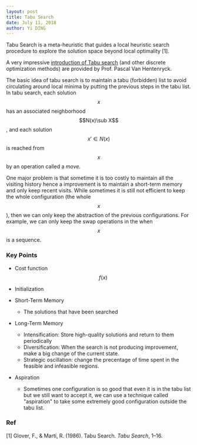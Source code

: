 ```yaml
---
layout: post
title: Tabu Search
date: July 11, 2018
author: Yi DING
---
```


Tabu Search is a meta-heuristic that guides a local heuristic search procedure to explore the solution space beyond local optimality [1].

A very impressive [introduction of Tabu search](https://www.coursera.org/lecture/discrete-optimization/ls-8-iterated-location-search-metropolis-heuristic-simulated-annealing-tabu-BtJDc) (and other discrete optimization methods) are provided by Prof. Pascal Van Hentenryck.

The basic idea of tabu search is to maintain a tabu (forbidden) list to avoid circulating around local minima by putting the previous steps in the tabu list. In tabu search, each solution $$x$$ has an associated neighborhood $$N(x)\sub X$$ , and each solution $$x'\in N(x)$$ is reached from $$x$$ by an operation called a *move*.

One major problem is that sometime it is too costly to maintain all the visiting history hence a improvement is to maintain a short-term memory and only keep recent visits. While sometimes it is still not efficient to keep the whole configuration (the whole $$x$$), then we can only keep the abstraction of the previous configurations. For example, we can only keep the swap operations in the when $$x$$ is a sequence.



### Key Points

* Cost function $$f(x)$$
* Initialization
* Short-Term Memory
  * The solutions that have been searched
* Long-Term Memory

  * Intensification: Store high-quality solutions and return to them periodically
  * Diversification: When the search is not producing improvement, make a big change of the current state.
  * Strategic oscillation: change the precentage of time spent in the feasible and infeasible regions.
* Aspiration

  * Sometimes one configuration is so good that even it is in the tabu list but we still want to accept it, we can use a technique called "aspiration" to take some extremely good configuration outside the tabu list.








### Ref

[1] Glover, F., & Martí, R. (1986). Tabu Search. *Tabu Search*, 1–16.

